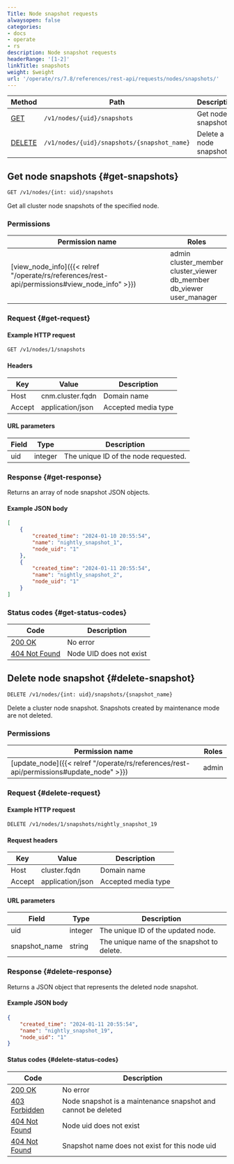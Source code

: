 ```yaml
---
Title: Node snapshot requests
alwaysopen: false
categories:
- docs
- operate
- rs
description: Node snapshot requests
headerRange: '[1-2]'
linkTitle: snapshots
weight: $weight
url: '/operate/rs/7.8/references/rest-api/requests/nodes/snapshots/'
---
```


| Method | Path | Description |
|--------|------|-------------|
| [GET](#get-snapshots) | `/v1/nodes/{uid}/snapshots` | Get node snapshots |
| [DELETE](#delete-snapshot) | `/v1/nodes/{uid}/snapshots/{snapshot_name}` | Delete a node snapshot |

## Get node snapshots {#get-snapshots}

```sh
GET /v1/nodes/{int: uid}/snapshots
```

Get all cluster node snapshots of the specified node.

### Permissions

| Permission name | Roles |
|-----------------|-------|
| [view_node_info]({{< relref "/operate/rs/references/rest-api/permissions#view_node_info" >}}) | admin<br />cluster_member<br />cluster_viewer<br />db_member<br />db_viewer<br />user_manager |

### Request {#get-request}

#### Example HTTP request

```sh
GET /v1/nodes/1/snapshots
```

#### Headers

| Key | Value | Description |
|-----|-------|-------------|
| Host | cnm.cluster.fqdn | Domain name |
| Accept | application/json | Accepted media type |

#### URL parameters

| Field | Type | Description |
|-------|------|-------------|
| uid | integer | The unique ID of the node requested. |

### Response {#get-response}

Returns an array of node snapshot JSON objects.

#### Example JSON body

```json
[
    {
        "created_time": "2024-01-10 20:55:54",
        "name": "nightly_snapshot_1",
        "node_uid": "1"
    },
    {
        "created_time": "2024-01-11 20:55:54",
        "name": "nightly_snapshot_2",
        "node_uid": "1"
    }
]
```

### Status codes {#get-status-codes}

| Code | Description |
|------|-------------|
| [200 OK](http://www.w3.org/Protocols/rfc2616/rfc2616-sec10.html#sec10.2.1) | No error |
| [404 Not Found](http://www.w3.org/Protocols/rfc2616/rfc2616-sec10.html#sec10.4.5) | Node UID does not exist |

## Delete node snapshot {#delete-snapshot}

```sh
DELETE /v1/nodes/{int: uid}/snapshots/{snapshot_name}
```

Delete a cluster node snapshot. Snapshots created by maintenance mode are not deleted.

### Permissions

| Permission name | Roles |
|-----------------|-------|
| [update_node]({{< relref "/operate/rs/references/rest-api/permissions#update_node" >}}) | admin |

### Request {#delete-request}

#### Example HTTP request

```sh
DELETE /v1/nodes/1/snapshots/nightly_snapshot_19
```

#### Request headers

| Key | Value | Description |
|-----|-------|-------------|
| Host | cluster.fqdn | Domain name |
| Accept | application/json | Accepted media type |


#### URL parameters

| Field | Type | Description |
|-------|------|-------------|
| uid | integer | The unique ID of the updated node. |
| snapshot_name | string | The unique name of the snapshot to delete. |

### Response {#delete-response}

Returns a JSON object that represents the deleted node snapshot.

#### Example JSON body

```json
{
    "created_time": "2024-01-11 20:55:54",
    "name": "nightly_snapshot_19",
    "node_uid": "1"
}
```

#### Status codes {#delete-status-codes}

| Code | Description |
|------|-------------|
| [200 OK](http://www.w3.org/Protocols/rfc2616/rfc2616-sec10.html#sec10.2.1) | No error |
| [403 Forbidden](http://www.w3.org/Protocols/rfc2616/rfc2616-sec10.html#sec10.4.4) | Node snapshot is a maintenance snapshot and cannot be deleted |
| [404 Not Found](http://www.w3.org/Protocols/rfc2616/rfc2616-sec10.html#sec10.4.5) | Node uid does not exist |
| [404 Not Found](http://www.w3.org/Protocols/rfc2616/rfc2616-sec10.html#sec10.4.5) | Snapshot name does not exist for this node uid |
